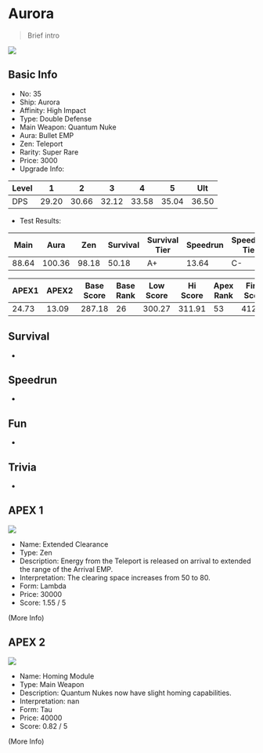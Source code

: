 # Aurora

> Brief intro

<img src="/ships/ship_35.png" style={{zoom:1}}/>

## Basic Info

- No: 35
- Ship: Aurora
- Affinity: High Impact
- Type: Double Defense
- Main Weapon: Quantum Nuke
- Aura: Bullet EMP
- Zen: Teleport
- Rarity: Super Rare
- Price: 3000
- Upgrade Info: 

| Level | 1 | 2 | 3 | 4 | 5 | Ult |
|--|--|--|--|--|--|--|
| DPS | 29.20 | 30.66 | 32.12 | 33.58 | 35.04 | 36.50 |

- Test Results: 

| Main | Aura | Zen | Survival | Survival Tier | Speedrun | Speedrun Tier | Fun | Fun Tier |
|--|--|--|--|--|--|--|--|--|
| 88.64 | 100.36 | 98.18 | 50.18 | A+ | 13.64 | C- | 37.09 | B+ |

| APEX1 | APEX2 | Base Score | Base Rank | Low Score | Hi Score | Apex Rank | Final Score | FinalRank |
|--|--|--|--|--|--|--|--|--|
| 24.73 | 13.09 | 287.18 | 26 | 300.27 | 311.91 | 53 | 412.82 | 53 |

## Survival

-

## Speedrun

-

## Fun

-

## Trivia

-

## APEX 1

<img src="/ships/ship_35_apex_1.png" style={{zoom:1}}/>

- Name: Extended Clearance
- Type: Zen
- Description: Energy from the Teleport is released on arrival to extended the range of the Arrival EMP.
- Interpretation: The clearing space increases from 50 to 80.
- Form: Lambda
- Price: 30000
- Score: 1.55 / 5

(More Info)

## APEX 2

<img src="/ships/ship_35_apex_2.png" style={{zoom:1}}/>

- Name: Homing Module
- Type: Main Weapon
- Description: Quantum Nukes now have slight homing capabilities.
- Interpretation: nan
- Form: Tau
- Price: 40000
- Score: 0.82 / 5

(More Info)
